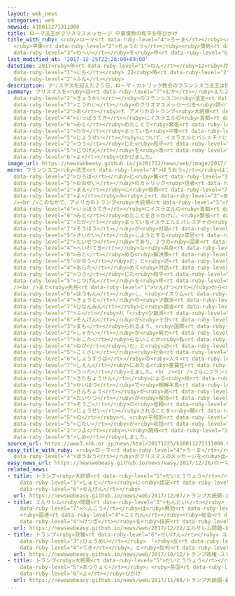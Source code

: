 ```yaml
---
layout: web_news
categories: web
newsid: k10011271311000
title: ローマ法王がクリスマスメッセージ 中東情勢の和平を呼びかけ
title_with_ruby: <ruby>ローマ<rt data-ruby-level="4">ろーま</rt></ruby><ruby>法王<rt data-ruby-level="4">ほうおう</rt></ruby>がクリスマスメッセージ
  <ruby>中東<rt data-ruby-level="2">ちゅうとう</rt></ruby><ruby>情勢<rt data-ruby-level="5">じょうせい</rt></ruby>の<ruby>和平<rt
  data-ruby-level="3">わへい</rt></ruby>を<ruby>呼<rt data-ruby-level="6">よ</rt></ruby>びかけ
last_modified_at: '2017-12-25T22:26:00+09:00'
datetime: 2017<ruby>年<rt data-ruby-level="1">ねん</rt></ruby>12<ruby>月<rt data-ruby-level="1">がつ</rt></ruby>25<ruby>日<rt
  data-ruby-level="1">にち</rt></ruby> 22<ruby>時<rt data-ruby-level="2">じ</rt></ruby>26<ruby>分<rt
  data-ruby-level="2">ふん</rt></ruby>
description: クリスマスを迎えた２５日、ローマ・カトリック教会のフランシスコ法王は恒例のクリスマスメッセージを読み上げ、アメリカのトランプ大統領がエルサレムを一方的にイスラエルの首都と認めたことで緊張が高まっている中東情勢について、イスラエルとパレスチナによる対話を通じた和平の実現を改めて呼びかけました。
summary: クリスマスを<ruby>迎<rt data-ruby-level="7">むか</rt></ruby>えた２５<ruby>日<rt data-ruby-level="1">にち</rt></ruby>、ローマ・カトリック<ruby>教会<rt
  data-ruby-level="2">きょうかい</rt></ruby>のフランシスコ<ruby>法王<rt data-ruby-level="4">ほうおう</rt></ruby>は<ruby>恒例<rt
  data-ruby-level="7">こうれい</rt></ruby>のクリスマスメッセージを<ruby>読<rt data-ruby-level="2">よ</rt></ruby>み<ruby>上<rt
  data-ruby-level="2">あ</rt></ruby>げ、アメリカのトランプ<ruby>大統領<rt data-ruby-level="5">だいとうりょう</rt></ruby>がエルサレムを<ruby>一方的<rt
  data-ruby-level="4">いっぽうてき</rt></ruby>にイスラエルの<ruby>首都<rt data-ruby-level="3">しゅと</rt></ruby>と<ruby>認<rt
  data-ruby-level="6">みと</rt></ruby>めたことで<ruby>緊張<rt data-ruby-level="7">きんちょう</rt></ruby>が<ruby>高<rt
  data-ruby-level="2">たか</rt></ruby>まっている<ruby>中東<rt data-ruby-level="2">ちゅうとう</rt></ruby><ruby>情勢<rt
  data-ruby-level="5">じょうせい</rt></ruby>について、イスラエルとパレスチナによる<ruby>対話<rt data-ruby-level="3">たいわ</rt></ruby>を<ruby>通<rt
  data-ruby-level="2">つう</rt></ruby>じた<ruby>和平<rt data-ruby-level="3">わへい</rt></ruby>の<ruby>実現<rt
  data-ruby-level="5">じつげん</rt></ruby>を<ruby>改<rt data-ruby-level="4">あらた</rt></ruby>めて<ruby>呼<rt
  data-ruby-level="6">よ</rt></ruby>びかけました。
image_url: https://newswebeasy.github.io/ja201712/news/web/image/2017/12/25/K10011271311_1712252233_1712252235_01_02.jpg
more: フランシスコ<ruby>法王<rt data-ruby-level="4">ほうおう</rt></ruby>は２５<ruby>日<rt data-ruby-level="1">にち</rt></ruby>、バチカンのサンピエトロ<ruby>広場<rt
  data-ruby-level="2">ひろば</rt></ruby>に<ruby>集<rt data-ruby-level="3">あつ</rt></ruby>まった<ruby>大勢<rt
  data-ruby-level="5">おおぜい</rt></ruby>のカトリック<ruby>信者<rt data-ruby-level="4">しんじゃ</rt></ruby>を<ruby>前<rt
  data-ruby-level="2">まえ</rt></ruby>に<ruby>恒例<rt data-ruby-level="7">こうれい</rt></ruby>のクリスマスメッセージを<ruby>読<rt
  data-ruby-level="2">よ</rt></ruby>み<ruby>上<rt data-ruby-level="2">あ</rt></ruby>げました。<br
  /><br />このなかで、アメリカのトランプ<ruby>大統領<rt data-ruby-level="5">だいとうりょう</rt></ruby>がエルサレムを<ruby>一方的<rt
  data-ruby-level="4">いっぽうてき</rt></ruby>にイスラエルの<ruby>首都<rt data-ruby-level="3">しゅと</rt></ruby>と<ruby>認<rt
  data-ruby-level="6">みと</rt></ruby>めたことをきっかけに、<ruby>緊張<rt data-ruby-level="7">きんちょう</rt></ruby>が<ruby>高<rt
  data-ruby-level="2">たか</rt></ruby>まっているイスラエルとパレスチナの<ruby>関係<rt data-ruby-level="4">かんけい</rt></ruby>について「<ruby>双方<rt
  data-ruby-level="7">そうほう</rt></ruby>が<ruby>対話<rt data-ruby-level="3">たいわ</rt></ruby>を<ruby>再開<rt
  data-ruby-level="5">さいかい</rt></ruby>しようとする<ruby>意思<rt data-ruby-level="3">いし</rt></ruby>が<ruby>大切<rt
  data-ruby-level="2">たいせつ</rt></ruby>であり、２つの<ruby>国家<rt data-ruby-level="2">こっか</rt></ruby>の<ruby>平和的<rt
  data-ruby-level="4">へいわてき</rt></ruby>な<ruby>共存<rt data-ruby-level="6">きょうぞん</rt></ruby>を<ruby>認<rt
  data-ruby-level="6">みと</rt></ruby>める<ruby>解決策<rt data-ruby-level="6">かいけつさく</rt></ruby>は<ruby>可能<rt
  data-ruby-level="5">かのう</rt></ruby>だ」と<ruby>述<rt data-ruby-level="5">の</rt></ruby>べ、<ruby>改<rt
  data-ruby-level="4">あらた</rt></ruby>めて<ruby>対話<rt data-ruby-level="3">たいわ</rt></ruby>を<ruby>通<rt
  data-ruby-level="2">つう</rt></ruby>じた<ruby>和平<rt data-ruby-level="3">わへい</rt></ruby>の<ruby>実現<rt
  data-ruby-level="5">じつげん</rt></ruby>を<ruby>呼<rt data-ruby-level="6">よ</rt></ruby>びかけました。<br
  /><br />また<ruby>先月<rt data-ruby-level="1">せんげつ</rt></ruby>から<ruby>今月<rt data-ruby-level="2">こんげつ</rt></ruby>にかけてみずからミャンマーとバングラデシュを<ruby>訪問<rt
  data-ruby-level="6">ほうもん</rt></ruby>し、<ruby>イスラム<rt data-ruby-level="4">いすらむ</rt></ruby><ruby>教徒<rt
  data-ruby-level="4">きょうと</rt></ruby>の<ruby>少数派<rt data-ruby-level="6">しょうすうは</rt></ruby>、ロヒンギャの<ruby>避難民<rt
  data-ruby-level="7">ひなんみん</rt></ruby>と<ruby>面会<rt data-ruby-level="3">めんかい</rt></ruby>したことに<ruby>触<rt
  data-ruby-level="7">ふ</rt></ruby>れ「<ruby>少数派<rt data-ruby-level="6">しょうすうは</rt></ruby>の<ruby>尊厳<rt
  data-ruby-level="6">そんげん</rt></ruby>が<ruby>十分<rt data-ruby-level="2">じゅうぶん</rt></ruby>に<ruby>守<rt
  data-ruby-level="3">まも</rt></ruby>られるよう、<ruby>国際<rt data-ruby-level="5">こくさい</rt></ruby><ruby>社会<rt
  data-ruby-level="2">しゃかい</rt></ruby>が<ruby>努力<rt data-ruby-level="4">どりょく</rt></ruby>を<ruby>怠<rt
  data-ruby-level="7">おこた</rt></ruby>らないことが<ruby>私<rt data-ruby-level="8">わたし</rt></ruby>の<ruby>願<rt
  data-ruby-level="4">ねが</rt></ruby>いだ」と<ruby>述<rt data-ruby-level="5">の</rt></ruby>べ、<ruby>国際<rt
  data-ruby-level="5">こくさい</rt></ruby><ruby>社会<rt data-ruby-level="2">しゃかい</rt></ruby>が<ruby>少数派<rt
  data-ruby-level="6">しょうすうは</rt></ruby>の<ruby>人々<rt data-ruby-level="1">ひとびと</rt></ruby>の<ruby>支援<rt
  data-ruby-level="7">しえん</rt></ruby>にあたる<ruby>重要性<rt data-ruby-level="5">じゅうようせい</rt></ruby>を<ruby>訴<rt
  data-ruby-level="7">うった</rt></ruby>えました。<br /><br />さらにフランシスコ<ruby>法王<rt data-ruby-level="4">ほうおう</rt></ruby>は、<ruby>北朝鮮<rt
  data-ruby-level="7">きたちょうせん</rt></ruby>による<ruby>核<rt data-ruby-level="7">かく</rt></ruby>・ミサイル<ruby>開発<rt
  data-ruby-level="3">かいはつ</rt></ruby>で<ruby>朝鮮半島<rt data-ruby-level="7">ちょうせんはんとう</rt></ruby>の<ruby>緊張<rt
  data-ruby-level="7">きんちょう</rt></ruby>が<ruby>高<rt data-ruby-level="2">たか</rt></ruby>まっていることについて「<ruby>対立<rt
  data-ruby-level="3">たいりつ</rt></ruby>が<ruby>解消<rt data-ruby-level="5">かいしょう</rt></ruby>し、<ruby>相互<rt
  data-ruby-level="7">そうご</rt></ruby>の<ruby>信頼<rt data-ruby-level="7">しんらい</rt></ruby>が<ruby>醸成<rt
  data-ruby-level="7">じょうせい</rt></ruby>されることを<ruby>願<rt data-ruby-level="4">ねが</rt></ruby>う」と<ruby>述<rt
  data-ruby-level="5">の</rt></ruby>べ、<ruby>平和的<rt data-ruby-level="4">へいわてき</rt></ruby>に<ruby>事態<rt
  data-ruby-level="5">じたい</rt></ruby>が<ruby>収拾<rt data-ruby-level="7">しゅうしゅう</rt></ruby>されることに<ruby>強<rt
  data-ruby-level="2">つよ</rt></ruby>い<ruby>期待<rt data-ruby-level="3">きたい</rt></ruby>を<ruby>示<rt
  data-ruby-level="5">しめ</rt></ruby>しました。
source_url: https://www3.nhk.or.jp/news/html/20171225/k10011271311000.html
easy_title_with_ruby: <ruby>ローマ<rt data-ruby-level="4">ろーま</rt></ruby><ruby>法王<rt
  data-ruby-level="4">ほうおう</rt></ruby>がクリスマスのメッセージを<ruby>出<rt data-ruby-level="1">だ</rt></ruby>す
easy_news_url: https://newswebeasy.github.io/news/easy/2017/12/26/ローマ法王がクリスマスのメッセージを出す
related_news:
- title: トランプ<ruby>大統領<rt data-ruby-level="5">だいとうりょう</rt></ruby> エルサレムをイスラエル<ruby>首都<rt
    data-ruby-level="3">しゅと</rt></ruby>に<ruby>認定<rt data-ruby-level="7">にんてい</rt></ruby><ruby>宣言<rt
    data-ruby-level="6">せんげん</rt></ruby>
  url: https://newswebeasy.github.io/news/web/2017/12/07/トランプ大統領-エルサレムをイスラエル首都に認定宣言
- title: エルサレム<ruby>問題<rt data-ruby-level="3">もんだい</rt></ruby> <ruby>地位<rt data-ruby-level="4">ちい</rt></ruby><ruby>変更<rt
    data-ruby-level="7">へんこう</rt></ruby>は<ruby>無効<rt data-ruby-level="5">むこう</rt></ruby>
    <ruby>国連<rt data-ruby-level="4">こくれん</rt></ruby><ruby>総会<rt data-ruby-level="5">そうかい</rt></ruby>で<ruby>決議<rt
    data-ruby-level="4">けつぎ</rt></ruby>を<ruby>採択<rt data-ruby-level="7">さいたく</rt></ruby>
  url: https://newswebeasy.github.io/news/web/2017/12/22/エルサレム問題-地位変更は無効-国連総会で決議を採択
- title: トランプ<ruby>政権<rt data-ruby-level="6">せいけん</rt></ruby> ユネスコ<ruby>脱退<rt data-ruby-level="7">だったい</rt></ruby>を<ruby>表明<rt
    data-ruby-level="3">ひょうめい</rt></ruby> 「<ruby>反<rt data-ruby-level="3">はん</rt></ruby>イスラエル<ruby>的<rt
    data-ruby-level="4">てき</rt></ruby>」と<ruby>批判<rt data-ruby-level="6">ひはん</rt></ruby>
  url: https://newswebeasy.github.io/news/web/2017/10/12/トランプ政権-ユネスコ脱退を表明-反イスラエル的と批判
- title: トランプ<ruby>大統領<rt data-ruby-level="5">だいとうりょう</rt></ruby> 「<ruby>最大限<rt data-ruby-level="5">さいだいげん</rt></ruby>の<ruby>圧力<rt
    data-ruby-level="5">あつりょく</rt></ruby>」<ruby>各国<rt data-ruby-level="4">かっこく</rt></ruby>に<ruby>呼<rt
    data-ruby-level="6">よ</rt></ruby>びかけ
  url: https://newswebeasy.github.io/news/web/2017/11/08/トランプ大統領-最大限の圧力各国に呼びかけ
...
```

